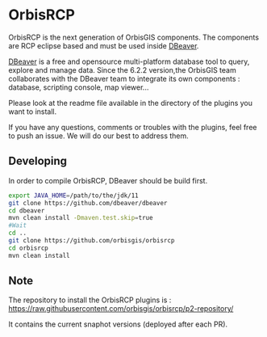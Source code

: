 # OrbisRCP

OrbisRCP is the next generation of OrbisGIS components. The components are RCP eclipse based and must be used inside [DBeaver](https://dbeaver.io/).

[DBeaver](https://dbeaver.io/) is a free and opensource multi-platform database tool to query, explore and manage data. Since the 6.2.2 version,the OrbisGIS team collaborates with the DBeaver team to integrate its own components : database, scripting console, map viewer...

Please look at the readme file available in the directory of the plugins you want to install.

If you have any questions, comments or troubles with the plugins, feel free to push an issue. We will do our best to address them.

## Developing

In order to compile OrbisRCP, DBeaver should be build first.

```bash
export JAVA_HOME=/path/to/the/jdk/11
git clone https://github.com/dbeaver/dbeaver
cd dbeaver
mvn clean install -Dmaven.test.skip=true
#Wait
cd ..
git clone https://github.com/orbisgis/orbisrcp
cd orbisrcp
mvn clean install
```

## Note

The repository to install the OrbisRCP plugins is  : https://raw.githubusercontent.com/orbisgis/orbisrcp/p2-repository/ 

It contains  the current snaphot versions (deployed after each PR).

